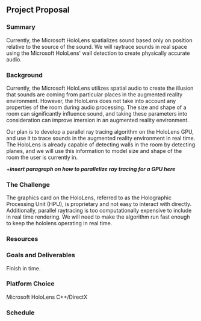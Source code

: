 ## Project Proposal

### Summary
Currently, the Microsoft HoloLens spatializes sound based only on position relative to the source of the sound. We will raytrace sounds in real space using the Microsoft HoloLens' wall detection to create physically accurate audio.
### Background
Currently, the Microsoft HoloLens utilizes spatial audio to create the illusion that sounds are coming from particular places in the augmented reality environment. However, the HoloLens does not take into account any properties of the room during audio processing. The size and shape of a room can significantly influence sound, and taking these parameters into consideration can improve imersion in an augmented reality environment. 
 
 Our plan is to develop a parallel ray tracing algorithm on the HoloLens GPU, and use it to trace sounds in the augmented reality environment in real time. The HoloLens is already capable of detecting walls in the room by detecting planes, and we will use this information to model size and shape of the room the user is currently in.
 
 +***insert paragraph on how to parallelize ray tracing for a GPU here***

### The Challenge
The graphics card on the HoloLens, referred to as the Holographic Processing Unit (HPU), is proprietary and not easy to interact with directly. Additionally, parallel raytracing is too computationally expensive to include in real time rendering. We will need to make the algorithm run fast enough to keep the hololens operating in real time.
### Resources

### Goals and Deliverables
Finish in time.
### Platform Choice
Microsoft HoloLens
C++/DirectX
### Schedule
